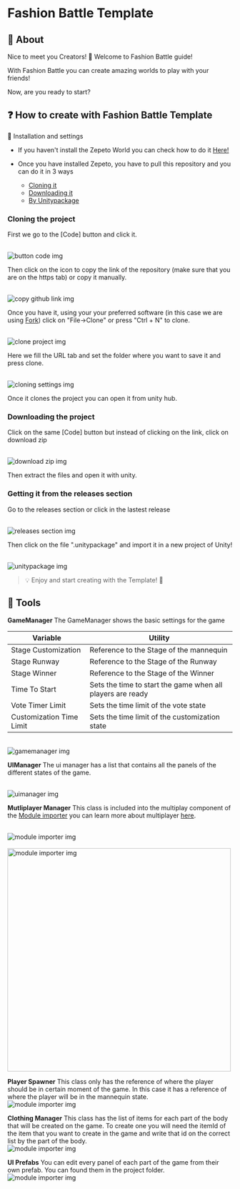 
# Fashion Battle Template

## 📢 About

Nice to meet you Creators! 👋 Welcome to Fashion Battle guide!

With Fashion Battle you can create amazing worlds to play with your friends!

Now, are you ready to start?

  

## ❓ How to create with Fashion Battle Template

:wrench: Installation and settings

- If you haven't install the Zepeto World you can check how to do it <a href="https://docs.zepeto.me/studio/reference/installation_and_settings">Here!</a>

- Once you have installed Zepeto, you have to pull this repository and you can do it in 3 ways
  - [Cloning it](#cloning-the-project)
  - [Downloading it](#downloading-the-project)
  - [By Unitypackage](#getting-it-from-the-releases-section)

### Cloning the project

First we go to the [Code] button and click it.

<br><img src = "docs/images/download/01.png" alt = "button code img"></img><br>

Then click on the icon to copy the link of the repository (make sure that you are on the https tab) or copy it manually.

<br><img src = "docs/images/download/02.png" alt = "copy github link img"></img><br>

Once you have it, using your your preferred software (in this case we are using <a href="https://git-fork.com/" target="_blank"> Fork</a>) click on "File->Clone" or press "Ctrl + N" to clone.

<br><img src = "docs/images/download/03.png" alt = "clone project img"></img><br>

Here we fill the URL tab and set the folder where you want to save it and press clone.

<br><img src = "docs/images/download/04.png" alt = "cloning settings img"></img><br>

Once it clones the project you can open it from unity hub.

### Downloading the project

Click on the same [Code] button but instead of clicking on the link, click on download zip

<br><img src = "docs/images/download/05.png" alt = "download zip img"></img><br>

Then extract the files and open it with unity.

### Getting it from the releases section

Go to the releases section or click in the lastest release

<br><img src = "docs/images/download/06.png" alt = "releases section img"></img><br>

Then click on the file ".unitypackage" and import it in a new project of Unity!

<br><img src = "docs/images/download/07.png" alt = "unitypackage img"></img><br>


  

> 💡 Enjoy and start creating with the Template! :tada:

  

## 🔨 Tools

**GameManager**
The GameManager shows the basic settings for the game

| Variable                 | Utility                                                    |
| ------------------------ | ---------------------------------------------------------- |
| Stage Customization      | Reference to the Stage of the mannequin                    |
| Stage Runway             | Reference to the Stage of the Runway                       |
| Stage Winner             | Reference to the Stage of the Winner                       |
| Time To Start            | Sets the time to start the game when all players are ready |
| Vote Timer Limit         | Sets the time limit of the vote state                      |
| Customization Time Limit | Sets the time limit of the customization state             |

<br><img src = "docs/images/gamemanager.png" alt = "gamemanager img"></img><br>

**UIManager**
The ui manager has a list that contains all the panels of the different states of the game.

<br><img src = "docs/images/uimanager.png" alt = "uimanager img"></img><br>

**Mutliplayer Manager**
This class is included into the multiplay component of the <a href="https://github.com/JasperGame/zepeto-modules"> Module importer</a> you can learn more about multiplayer <a href="https://docs.zepeto.me/studio/reference/multiplay">here</a>.


<br><img src = "docs/images/multiplayermanager.png" alt = "module importer img"></img><br>
<br><img src = "docs/images/moduleimporter.png" alt = "module importer img" width="500"></img><br>



**Player Spawner**
This class only has the reference of where the player should be in certain moment of the game.
In this case it has a reference of where the player will be in the mannequin state.
<br><img src = "docs/images/playerspawner.png" alt = "module importer img"></img><br>

**Clothing Manager**
This class has the list of items for each part of the body that will be created on the game.
To create one you will need the itemId of the item that you want to create in the game and write that id on the correct list by the part of the body.
<br><img src = "docs/images/clothingmanager.png" alt = "module importer img"></img><br>

**UI Prefabs**
You can edit every panel of each part of the game from their own prefab.
You can found them in the project folder.
<br><img src = "docs/images/uiprefabs.png" alt = "module importer img"></img><br>

